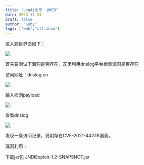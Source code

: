 ```yaml
---
title: "Log4j复现  @WEB"
date: 2023-11-24
draft: false
author: "Goby"
tags: ["web","ctf.show"]
---
```


 进入题目界面如下：

![](/ctf.show/1730/1.webp)

首先要测试下漏洞是否存在，这里利用dnslog平台检测漏洞是否存在

访问网址：dnslog.cn

![](/ctf.show/1730/2.webp)

输入检测payload

![](/ctf.show/1730/3.webp)

查看dnslog

![](/ctf.show/1730/4.webp)

发现一条访问记录，说明存在CVE-2021-44228漏洞。

漏洞利用：

下载jar包 JNDIExploit-1.2-SNAPSHOT.jar